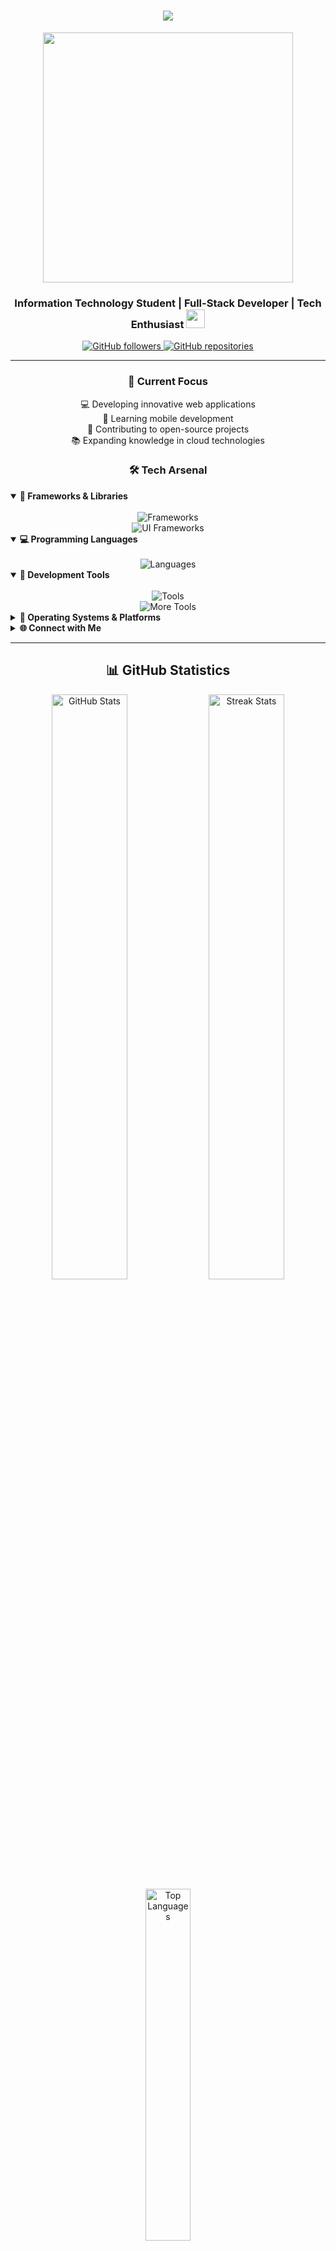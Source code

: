 <h1 align="center">
    <img src="https://readme-typing-svg.herokuapp.com?font=Kanit&weight=600&size=40&center=true&vCenter=true&width=800&height=100&duration=4000&lines=Welcome+to+my+Digital+World!+%F0%9F%8C%9F;I'm+Thanwa%2C+Pongsakorn+Thongrak!;Always+Learning%2C+Always+Growing!+%F0%9F%8C%B1" />
</h1>

<div align="center">
    <img src="https://media.giphy.com/media/qgQUggAC3Pfv687qPC/giphy.gif" width="400px"/>
</div>

<h3 align="center">
    Information Technology Student | Full-Stack Developer | Tech Enthusiast
    <img src="https://media.tenor.com/uUNcnHwYJQEAAAAj/running-pikachu-transparent-snivee.gif" height="30px"/>
</h3>

<div align="center">
    <a href="https://github.com/decemberlnwza007">
        <img src="https://img.shields.io/github/followers/decemberlnwza007?label=Followers&style=social" alt="GitHub followers">
    </a>
    <a href="https://github.com/decemberlnwza007?tab=repositories">
        <img src="https://img.shields.io/badge/Projects-View%20All-blue?style=flat&logo=github" alt="GitHub repositories">
    </a>
</div>

---

<h3 align="center">🎯 Current Focus</h3>
<p align="center">
    💻 Developing innovative web applications<br>
    📱 Learning mobile development<br>
    🤝 Contributing to open-source projects<br>
    📚 Expanding knowledge in cloud technologies
</p>

<h3 align="center">🛠️ Tech Arsenal</h3>

<details open>
<summary><b>🚀 Frameworks & Libraries</b></summary>
<br>
<div align="center">
    <img src="https://skillicons.dev/icons?i=react,vue,vite,nextjs,nodejs,express,laravel,flask,jquery" alt="Frameworks"/>
    <br>
    <img src="https://skillicons.dev/icons?i=bootstrap,materialui,tailwind,threejs" alt="UI Frameworks"/>
</div>
</details>

<details open>
<summary><b>💻 Programming Languages</b></summary>
<br>
<div align="center">
    <img src="https://skillicons.dev/icons?i=html,css,php,py,js,ts,c,cs,flutter" alt="Languages"/>
</div>
</details>

<details open>
<summary><b>🔧 Development Tools</b></summary>
<br>
<div align="center">
    <img src="https://skillicons.dev/icons?i=bash,blender,bun,docker,figma,firebase,git,github,vscode" alt="Tools"/>
    <br>
    <img src="https://skillicons.dev/icons?i=gmail,mysql,npm,ps,ai,postman,pr,vercel,arduino,pycharm" alt="More Tools"/>
</div>
</details>

<details>
<summary><b>💫 Operating Systems & Platforms</b></summary>
<br>
<div align="center">
    <img src="https://skillicons.dev/icons?i=windows,kali,linux,ubuntu,apple" alt="OS"/>
</div>
</details>

<details>
<summary><b>🌐 Connect with Me</b></summary>
<br>
<div align="center">
    <img src="https://skillicons.dev/icons?i=instagram,discord,twitter" alt="Social Media"/>
</div>
</details>

---

<h2 align="center">📊 GitHub Statistics</h2>

<div align="center">
    <img width="49%" src="https://github-readme-stats-salesp07.vercel.app/api?username=decemberlnwza007&count_private=true&show_icons=true&theme=tokyonight&hide_border=true" alt="GitHub Stats" />
    <img width="49%" src="https://github-readme-streak-stats.herokuapp.com/?user=decemberlnwza007&theme=tokyonight&hide_border=true" alt="Streak Stats" />
</div>

<div align="center">
    <img width="38%" src="https://github-readme-stats-salesp07.vercel.app/api/top-langs/?username=decemberlnwza007&layout=compact&theme=tokyonight&hide_border=true&hide=HTML&langs_count=8" alt="Top Languages" />
</div>

---

<div align="center">
    <img src="https://komarev.com/ghpvc/?username=decemberlnwza007&color=blueviolet&style=flat-square&label=Profile+Views" alt="Profile Views"/>
</div>

<h3 align="center">Thank you for visiting! 🙏</h3>
